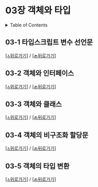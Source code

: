 # 03장 객체와 타입

<details><summary>Table of Contents</summary>

- 03-1 타입스크립트 변수 선언문 [:link:](#03-1-타입스크립트-변수-선언문)
- 03-2 객체와 인터페이스 [:link:](#03-2-객체와-인터페이스)
- 03-3 객체와 클래스 [:link:](#03-3-객체와-클래스)
- 03-4 객체의 비구조화 할당문 [:link:](#03-4-객체의-비구조화-할당문)
- 03-5 객체의 타입 변환 [:link:](#03-5-객체의-타입-변환)

</details>

## 03-1 타입스크립트 변수 선언문

[[🔝위로가기]](#03장-객체와-타입) / [[🔙뒤로가기]](https://github.com/alstn2468/DoIt_Typescript_Programming/blob/master/README.md)

## 03-2 객체와 인터페이스

[[🔝위로가기]](#03장-객체와-타입) / [[🔙뒤로가기]](https://github.com/alstn2468/DoIt_Typescript_Programming/blob/master/README.md)

## 03-3 객체와 클래스

[[🔝위로가기]](#03장-객체와-타입) / [[🔙뒤로가기]](https://github.com/alstn2468/DoIt_Typescript_Programming/blob/master/README.md)

## 03-4 객체의 비구조화 할당문

[[🔝위로가기]](#03장-객체와-타입) / [[🔙뒤로가기]](https://github.com/alstn2468/DoIt_Typescript_Programming/blob/master/README.md)

## 03-5 객체의 타입 변환

[[🔝위로가기]](#03장-객체와-타입) / [[🔙뒤로가기]](https://github.com/alstn2468/DoIt_Typescript_Programming/blob/master/README.md)